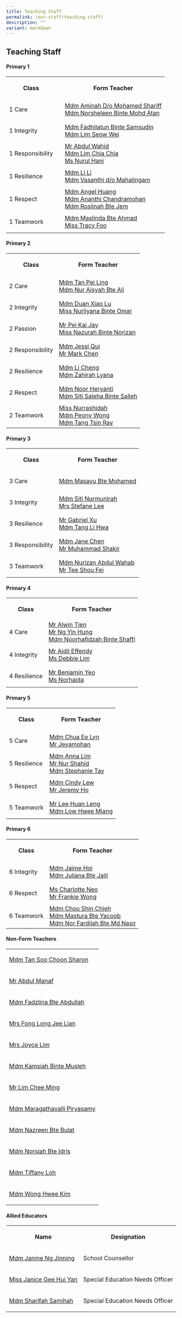 ```yaml
---
title: Teaching Staff
permalink: /our-staff/teaching-staff/
description: ""
variant: markdown
---
```

<h2><strong>Teaching Staff</strong></h2>
<h4>Primary 1</h4>
<table style="minWidth: 75px">
<colgroup>
<col>
<col>
<col>
</colgroup>
<tbody>
<tr>
<th rowspan="1" colspan="1">
<p>Class</p>
</th>
<th rowspan="1" colspan="1">
<p></p>
</th>
<th rowspan="1" colspan="1">
<p>Form Teacher</p>
</th>
</tr>
<tr>
<td rowspan="1" colspan="1">
<p>1 Care</p>
</td>
<td rowspan="1" colspan="1">
<p></p>
</td>
<td rowspan="1" colspan="1">
	<a href="mailto:Aminah_Mohamed_Shariff@moe.edu.sg" rel="noopener noreferrer nofollow" target="_blank">Mdm Aminah D/o Mohamed Shariff</a><br>
<a href="mailto:norsheleen_mohamed_atan@moe.edu.sg" rel="noopener noreferrer nofollow" target="_blank">Mdm Norsheleen Binte Mohd Atan</a>
</td>
</tr>
<tr>
<td rowspan="1" colspan="1">
<p>1 Integrity</p>
</td>
<td rowspan="1" colspan="1">
<p></p>
</td>
<td rowspan="1" colspan="1">
<a href="mailto:fadhilatun_samsudin@moe.edu.sg" rel="noopener noreferrer nofollow" target="_blank">Mdm Fadhilatun Binte Samsudin </a>
<br><a href="mailto:lim_seow_wei@moe.edu.sg" rel="noopener noreferrer nofollow" target="_blank">Mdm Lim Seow Wei</a>
</td>
</tr>
<tr>
<td rowspan="1" colspan="1">
<p>1 Responsibility</p>
</td>
<td rowspan="1" colspan="1">
</td>
<td rowspan="1" colspan="1"> 
<a href="mailto:abdul_wahid_abdul_wahab@moe.edu.sg" rel="noopener noreferrer nofollow" target="_blank">Mr Abdul Wahid</a><br>
	<a href="mailto:lim_chia_chia@moe.edu.sg" rel="noopener noreferrer nofollow" target="_blank">Mdm Lim Chia Chia</a>
<br><a href="mailto:nurul_hani_effandi@moe.edu.sg" rel="noopener noreferrer nofollow" target="_blank">Ms Nurul Hani</a>
</td>
</tr>
<tr>
<td rowspan="1" colspan="1">
<p>1 Resilience</p>
</td>
<td rowspan="1" colspan="1">
<p></p>
</td>
<td rowspan="1" colspan="1">
<a href="mailto:li_li_b@moe.edu.sg" rel="noopener noreferrer nofollow" target="_blank">Mdm Li Li</a>
	<br><a href="mailto:vasanthi_mahalinggam@moe.edu.sg" rel="noopener noreferrer nofollow" target="_blank">Mdm Vasanthi d/o Mahalingam </a>
</td>
</tr>
<tr>
<td rowspan="1" colspan="1">
<p>1 Respect</p>
</td>
<td rowspan="1" colspan="1">
</td>
<td rowspan="1" colspan="1">
<a href="mailto:Angel_Huang@schools.gov.sg" rel="noopener noreferrer nofollow" target="_blank">Mdm Angel Huang</a>
<br><a href="mailto:ananthi_chandramohan@moe.edu.sg" rel="noopener noreferrer nofollow" target="_blank">Mdm Ananthi Chandramohan</a><br>
	<a href="mailto:roslinah_jem@moe.edu.sg" rel="noopener noreferrer nofollow" target="_blank">Mdm Roslinah Bte Jem</a>

</td>
</tr>
<tr>
<td rowspan="1" colspan="1">
<p>1 Teamwork</p>
</td>
<td rowspan="1" colspan="1">
</td>
<td rowspan="1" colspan="1">
<a href="mailto:maslinda_ahmad@moe.edu.sg" rel="noopener noreferrer nofollow" target="_blank">Mdm Maslinda Bte Ahmad</a>
<br><a href="mailto:foo_si_min@moe.edu.sg" rel="noopener noreferrer nofollow" target="_blank">Miss Tracy Foo</a>
</td>
</tr>
</tbody>
</table>
<h4>Primary 2</h4>
<table style="minWidth: 50px">
<colgroup>
<col>
<col>
</colgroup>
<tbody>
<tr>
<th rowspan="1" colspan="1">
<p>Class</p>
</th>
<th rowspan="1" colspan="1">
<p>Form Teacher</p>
</th>
</tr>
<tr>
<td rowspan="1" colspan="1">
<p>2 Care</p>
</td>
<td rowspan="1" colspan="1">
<a href="mailto:tan_pei_ling_a@moe.edu.sg" rel="noopener noreferrer nofollow" target="_blank">Mdm Tan Pei Ling</a> 
<br><a href="mailto:nur_aisyah_ali@moe.edu.sg" rel="noopener noreferrer nofollow" target="_blank">Mdm Nur Aisyah Bte Ali</a>
</td>
</tr>
<tr>
<td rowspan="1" colspan="1">
<p>2 Integrity</p>
</td>
<td rowspan="1" colspan="1">
<a href="mailto:duan_xiaolu@moe.edu.sg" rel="noopener noreferrer nofollow" target="_blank">Mdm Duan Xiao Lu</a>
	<br><a href="mailto:nurliyana_omar@moe.edu.sg" rel="noopener noreferrer nofollow" target="_blank">Miss Nurliyana Binte Omar</a> 
</td>
</tr>
<tr>
<td rowspan="1" colspan="1">
<p>2 Passion</p>
</td>
<td rowspan="1" colspan="1">
<a href="mailto:peh_kai_jay@moe.edu.sg" rel="noopener noreferrer nofollow" target="_blank">Mr Pei Kai Jay</a><br>
<a href="mailto:nazurah_norizan@moe.edu.sg" rel="noopener noreferrer nofollow" target="_blank">Miss Nazurah Binte Norizan</a>
</td>
</tr>
<tr>
<td rowspan="1" colspan="1">
<p>2 Responsibility</p>
</td>
<td rowspan="1" colspan="1">
<a href="mailto:qiu_jie_zhi@moe.edu.sg" rel="noopener noreferrer nofollow" target="_blank">Mdm Jessi Qui</a>
<br><a href="mailto:chen_chuangan_mark@moe.edu.sg" rel="noopener noreferrer nofollow" target="_blank">Mr Mark Chen</a>
</td>
</tr>
<tr>
<td rowspan="1" colspan="1">
<p>2 Resilience</p>
</td>
<td rowspan="1" colspan="1">
<a href="mailto:li_cheng@moe.edu.sg" rel="noopener noreferrer nofollow" target="_blank">Mdm Li Cheng</a>
<br>
	<a href="mailto:zahirah_lyana_mohd_khir@moe.edu.sg" rel="noopener noreferrer nofollow" target="_blank">Mdm Zahirah Lyana</a>
</td>
</tr>
<tr>
<td rowspan="1" colspan="1">
<p>2 Respect</p>
</td>
<td rowspan="1" colspan="1">
<a href="mailto:noor_heryanti_abdul_karim@moe.edu.sg" rel="noopener noreferrer nofollow" target="_blank">Mdm Noor Heryanti</a><br>
	<a href="mailto:siti_saleha_salleh_a@moe.edu.sg" rel="noopener noreferrer nofollow" target="_blank">Mdm Siti Saleha Binte Salleh</a>
</td>
</tr>
<tr>
<td rowspan="1" colspan="1">
<p>2 Teamwork</p>
</td>
<td rowspan="1" colspan="1">
	<a href="mailto:nurrashidah_norman@moe.edu.sg" rel="noopener noreferrer nofollow" target="_blank">Miss Nurrashidah</a>
<br><a href="mailto:wong_mau_tan_peony@moe.edu.sg" rel="noopener noreferrer nofollow" target="_blank">Mdm Peony Wong</a>
<br><a href="mailto:tang_tsin_ray@moe.edu.sg" rel="noopener noreferrer nofollow" target="_blank">Mdm Tang Tsin Ray</a>
</td>
</tr>
</tbody>
</table>
<h4>Primary 3</h4>
<table style="minWidth: 50px">
<colgroup>
<col>
<col>
</colgroup>
<tbody>
<tr>
<th rowspan="1" colspan="1">
<p>Class</p>
</th>
<th rowspan="1" colspan="1">
<p>Form Teacher</p>
</th>
</tr>
<tr>
<td rowspan="1" colspan="1">
<p>3 Care</p>
</td>
<td rowspan="1" colspan="1">
<a href="mailto:masayu_mohamed@moe.edu.sg" rel="noopener noreferrer nofollow" target="_blank">Mdm Masayu Bte Mohamed</a>
</td>
</tr>
<tr>
<td rowspan="1" colspan="1">
<p>3 Integrity</p>
</td>
<td rowspan="1" colspan="1">
<a href="mailto:Siti_Nurmunirah_mohd_Arsad@moe.edu.sg" rel="noopener noreferrer nofollow" target="_blank">Mdm Siti Nurmunirah </a>
<br><a href="mailto:tan_hugue_hwan_stefane@moe.edu.sg" rel="noopener noreferrer nofollow" target="_blank">Mrs Stefane Lee</a>
</td>
</tr>
<tr>
<td rowspan="1" colspan="1">
<p>3 Resilience</p>
</td>
<td rowspan="1" colspan="1">
<a href="mailto:xu_wei_gabriel@moe.edu.sg" rel="noopener noreferrer nofollow" target="_blank">Mr Gabriel Xu</a>
<br><a href="mailto:tang_li_hwa@moe.edu.sg" rel="noopener noreferrer nofollow" target="_blank">Mdm Tang Li Hwa</a>
</td>
</tr>
<tr>
<td rowspan="1" colspan="1">
<p>3 Responsibility</p>
</td>
<td rowspan="1" colspan="1">
<a href="mailto:chen_chai_ying@moe.edu.sg" rel="noopener noreferrer nofollow" target="_blank">Mdm Jane Chen</a>
<br><a href="mailto:Muhammad_Shakir_Sulaiman@moe.edu.sg" rel="noopener noreferrer nofollow" target="_blank">Mr Muhammad Shakir</a>
</td>
</tr>
<tr>
<td rowspan="1" colspan="1">
<p>3 Teamwork</p>
</td>
<td rowspan="1" colspan="1">
<a href="mailto:nurizan_abdul_wahab@moe.edu.sg" rel="noopener noreferrer nofollow" target="_blank">Mdm Nurizan Abdul Wahab</a>
<br><a href="mailto:tee_shou_fei@moe.edu.sg" rel="noopener noreferrer nofollow" target="_blank">Mr Tee Shou Fei</a>
</td>
</tr>
</tbody>
</table>
<h4>Primary 4</h4>
<table style="minWidth: 50px">
<colgroup>
<col>
<col>
</colgroup>
<tbody>
<tr>
<th rowspan="1" colspan="1">
<p>Class</p>
</th>
<th rowspan="1" colspan="1">
<p>Form Teacher</p>
</th>
</tr>
<tr>
<td rowspan="1" colspan="1">
<p>4 Care</p>
</td>
<td rowspan="1" colspan="1">
<a href="mailto:alwin_tien_der_wei@moe.edu.sg" rel="noopener noreferrer nofollow" target="_blank">Mr Alwin Tien</a>
<br><a href="mailto:ng_yin_hung@moe.edu.sg" rel="noopener noreferrer nofollow" target="_blank">Mr Ng Yin Hung </a><br>
	<a href="mailto:noorhafidzah_shaffi@moe.edu.sg" rel="noopener noreferrer nofollow" target="_blank">Mdm Noorhafidzah Binte Shaffi </a>
</td>
</tr>
<tr>
<td rowspan="1" colspan="1">
<p>4 Integrity</p>
</td>
<td rowspan="1" colspan="1">
<a href="mailto:Aidil_effendy_md_said@moe.edu.sg" rel="noopener noreferrer nofollow" target="_blank">Mr Aidil Effendy</a>
<br><a href="mailto:lim_lee_yong@moe.edu.sg" rel="noopener noreferrer nofollow" target="_blank">Ms Debbie Lim</a>
</td>
</tr>
<tr>
<td rowspan="1" colspan="1">
<p>4 Resilience</p>
</td>
<td rowspan="1" colspan="1">
<a href="mailto:yeo_kim_chiau_benjamin@moe.edu.sg" rel="noopener noreferrer nofollow" target="_blank">Mr Benjamin Yeo </a>
<br><a href="mailto:norhaida_kamaludin@moe.edu.sg" rel="noopener noreferrer nofollow" target="_blank">Ms Norhaida</a>
</td>
</tr>
</tbody>
</table>
<h4>Primary 5</h4>
<table style="minWidth: 50px">
<colgroup>
<col>
<col>
</colgroup>
<tbody>
<tr>
<th rowspan="1" colspan="1">
<p>Class</p>
</th>
<th rowspan="1" colspan="1">
<p>Form Teacher</p>
</th>
</tr>
<tr>
<td rowspan="1" colspan="1">
<p>5 Care</p>
</td>
<td rowspan="1" colspan="1">
<a href="mailto:hoi_hui_yee_jaime@moe.edu.sg" rel="noopener noreferrer nofollow" target="_blank">Mdm Chua Ee Lyn </a>
<br><a href="mailto:jeyamohan_ramasami@moe.edu.sg" rel="noopener noreferrer nofollow" target="_blank">Mr Jeyamohan</a>
</td>
</tr>
<tr>
<td rowspan="1" colspan="1">
<p>5 Resilience</p>
</td>
<td rowspan="1" colspan="1">
	<a href="mailto:anna_lim_lin_lin@moe.edu.sg" rel="noopener noreferrer nofollow" target="_blank">Mdm Anna Lim</a>
<br><a href="mailto:nur_shahid_ahmad@moe.edu.sg" rel="noopener noreferrer nofollow" target="_blank">Mr Nur Shahid</a>
<br><a href="mailto:tay_wan_boon@moe.edu.sg" rel="noopener noreferrer nofollow" target="_blank">Mdm Stephanie Tay</a>
</td>
</tr>
<tr>
<td rowspan="1" colspan="1">
<p>5 Respect</p>
</td>
<td rowspan="1" colspan="1">
<a href="mailto:lew_nyet_mee@moe.edu.sg" rel="noopener noreferrer nofollow" target="_blank">Mdm Cindy Lew</a><br>
<a href="mailto:ho_kwai_ming@moe.edu.sg" rel="noopener noreferrer nofollow" target="_blank">Mr Jeremy Ho</a>
</td>
</tr>
<tr>
<td rowspan="1" colspan="1">
<p>5 Teamwork</p>
</td>
<td rowspan="1" colspan="1">
<a href="mailto:lee_huan_leng@moe.edu.sg" rel="noopener noreferrer nofollow" target="_blank">Mr Lee Huan Leng</a><br>
	<a href="mailto:low_hwee_miang_a@moe.edu.sg" rel="noopener noreferrer nofollow" target="_blank">Mdm Low Hwee Miang</a>
</td>
</tr>
</tbody>
</table>
<h4>Primary 6</h4>
<table style="minWidth: 50px">
<colgroup>
<col>
<col>
</colgroup>
<tbody>
<tr>
<th rowspan="1" colspan="1">
<p>Class</p>
</th>
<th rowspan="1" colspan="1">
<p>Form Teacher</p>
</th>
</tr>
<tr>
<td rowspan="1" colspan="1">
<p>6 Integrity</p>
</td>
<td rowspan="1" colspan="1">
<a href="mailto:hoi_hui_yee_jaime@moe.edu.sgg" rel="noopener noreferrer nofollow" target="_blank">Mdm Jaime Hoi</a>
	<br>
<a href="mailto:juliana_jalil@moe.edu.sg" rel="noopener noreferrer nofollow" target="_blank">Mdm Juliana Bte Jalil</a>
</td>
</tr>
<tr>
<td rowspan="1" colspan="1">
<p>6 Respect</p>
</td>
<td rowspan="1" colspan="1">
<a href="mailto:neo_jia_hwee@moe.edu.sg" rel="noopener noreferrer nofollow" target="_blank">Ms Charlotte Neo</a>
<br><a href="mailto:wong_hoe_syan@moe.edu.sg" rel="noopener noreferrer nofollow" target="_blank">Mr Frankie Wong</a>
</td>
</tr>
<tr>
<td rowspan="1" colspan="1">
<p>6 Teamwork</p>
</td>
<td rowspan="1" colspan="1">
<a href="mailto:chou_shin_chieh@moe.edu.sg" rel="noopener noreferrer nofollow" target="_blank">Mdm Chou Shin Chieh</a>
<br><a href="mailto:Mastura_YAACOB@moe.edu.sg" rel="noopener noreferrer nofollow" target="_blank">Mdm Mastura Bte Yacoob</a>
<br>
<a href="mailto:nor_fardilah_mohamed_nasir@moe.edu.sg" rel="noopener noreferrer nofollow" target="_blank">Mdm Nor Fardilah Bte Md Nasir</a> 
</td>
</tr>
</tbody>
</table>
<h4>Non-Form Teachers</h4>
<table style="minWidth: 25px">
<colgroup>
<col>
</colgroup>
<tbody>
<tr>
<td rowspan="1" colspan="1">
<p><a href="mailto:tan_soon_choon@moe.edu.sg" rel="noopener noreferrer nofollow" target="_blank">Mdm Tan Soo Choon Sharon</a>
</p>
</td>
</tr>
<tr>
<td rowspan="1" colspan="1">
<p><a href="mailto:ABDUL_MANAF_B_AHMAD_A@moe.edu.sg" rel="noopener noreferrer nofollow" target="_blank">Mr Abdul Manaf</a>
</p>
</td>
</tr>
<tr>
<td rowspan="1" colspan="1">
<p><a href="mailto:fadzlina_abdullah@moe.edu.sg" rel="noopener noreferrer nofollow" target="_blank">Mdm Fadzlina Bte Abdullah</a>
</p>
</td>
</tr>
<tr>
<td rowspan="1" colspan="1">
<p><a href="mailto:long_jee_lian@moe.edu.sg" rel="noopener noreferrer nofollow" target="_blank">Mrs Fong Long Jee Lian</a>
</p>
</td>
</tr>
<tr>
<td rowspan="1" colspan="1">
<p><a href="mailto:Lim_Sheng_Yong_Joyce_B@moe.edu.sg" rel="noopener noreferrer nofollow" target="_blank">Mrs Joyce Lim</a>
</p>
</td>
</tr>
<tr>
<td rowspan="1" colspan="1">
<p><a href="mailto:kamsiah_musleh@moe.edu.sg" rel="noopener noreferrer nofollow" target="_blank">Mdm Kamsiah Binte Musleh</a>
</p>
</td>
</tr>
<tr>
<td rowspan="1" colspan="1">
<p><a href="mailto:lim_chee_ming@moe.edu.sg" rel="noopener noreferrer nofollow" target="_blank">Mr Lim Chee Ming</a>
</p>
</td>
</tr>
<tr>
<td rowspan="1" colspan="1">
<p><a href="mailto:maragathavalli_piryasamy@moe.edu.sg" rel="noopener noreferrer nofollow" target="_blank">Mdm Maragathavalli Piryasamy</a>
</p>
</td>
</tr>
<tr>
<td rowspan="1" colspan="1">
<p><a href="mailto:nazreen_bulat@moe.edu.sg" rel="noopener noreferrer nofollow" target="_blank">Mdm Nazreen Bte Bulat</a>
</p>
</td>
</tr>
<tr>
<td rowspan="1" colspan="1">
<p><a href="mailto:norsiah_idris@moe.edu.sg" rel="noopener noreferrer nofollow" target="_blank">Mdm Norsiah Bte Idris</a>
</p>
</td>
</tr>
<tr>
<td rowspan="1" colspan="1">
<p><a href="mailto:tiffany_loh@moe.edu.sg" rel="noopener noreferrer nofollow" target="_blank">Mdm Tiffany Loh</a>
</p>
</td>
</tr>
<tr>
<td rowspan="1" colspan="1">
<p><a href="mailto:wong_hwee_kim@moe.edu.sg" rel="noopener noreferrer nofollow" target="_blank">Mdm Wong Hwee Kim</a>
</p>
</td>
</tr>
</tbody>
</table>
<h4>Allied Educators</h4>
<table style="minWidth: 50px">
<colgroup>
<col>
<col>
</colgroup>
<tbody>
<tr>
<th rowspan="1" colspan="1">
<p>Name</p>
</th>
<th rowspan="1" colspan="1">
<p>Designation</p>
</th>
</tr>
<tr>
<td rowspan="1" colspan="1">
<p><a href="mailto:ng_jinning_janine@moe.edu.sg" rel="noopener noreferrer nofollow" target="_blank">Mdm Janine Ng Jinning</a>
</p>
</td>
<td rowspan="1" colspan="1">
<p>School Counsellor</p>
</td>
</tr>
<tr>
<td rowspan="1" colspan="1">
<p><a href="mailto:gee_hui_yan_janice@moe.edu.sg" rel="noopener noreferrer nofollow" target="_blank">Miss Janice Gee Hui Yan</a>
</p>
</td>
<td rowspan="1" colspan="1">
<p>Special Education Needs Officer</p>
</td>
</tr>
<tr>
<td rowspan="1" colspan="1">
<p><a href="mailto:sharifah_samihah@moe.edu.sg" rel="noopener noreferrer nofollow" target="_blank">Mdm Sharifah Samihah</a>
</p>
</td>
<td rowspan="1" colspan="1">
<p>Special Education Needs Officer</p>
</td>
</tr>
</tbody>
</table>
<p></p>